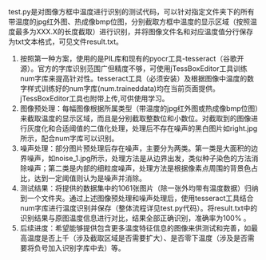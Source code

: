   test.py是对图像方框中温度进行识别的测试代码，可以针对指定文件夹下的所有带温度的jpg红外图、热成像bmp位图，分别截取方框中温度的显示区域（按照温度最多为XXX.X的长度截取）进行识别，并将图像文件名和对应温度值分行保存为txt文本格式，可见文件result.txt。  
  1. 按照第一种方案，使用的是PIL库和现有的pyocr工具-tesseract（谷歌开源）。官方的字库识别范围广但精度不够，可使用jTessBoxEditor工具训练num字库来提高针对性。tesseract工具（必须安装）及根据图像中温度的数字样式训练好的num字库(num.traineddata)均在当前页面提供。jTessBoxEditor工具也附带上传,可供使用学习。  
  2. 图像预处理：每幅图像根据所属类型（带温度的jpg红外图或热成像bmp位图）来截取温度的显示区域，而且是分别截取整数位和小数位。对截取到的图像进行灰度化和合适阈值的二值化处理，处理后不存在噪声的黑白图片如right.jpg所示，配合num字库可以识别。 
  3. 噪声处理：部分图片预处理后存在噪声，主要分为两类。第一类是大面积的边界噪声，如noise_1.jpg所示，处理方法是从边界出发，类似种子染色的方法消除噪声；第二类是内部的细粒度噪声，处理方法是根据像素点周围的背景色占比，达到一定阈值则认为是噪声并消除。
  4. 测试结果：将提供的数据集中的1061张图片（除一张外均带有温度数据）归纳到一个文件夹。通过上述图像预处理和噪声处理后，使用tesseract工具结合num字库进行温度识别并保存（整体流程详见test.py代码）。将result.txt中的识别结果与原图温度信息进行对比，结果全部正确识别，准确率为100% 。  
  5. 后续进度：希望能够提供包含更多温度特征信息的图像来供测试和完善，如最高温度是否上千（涉及截取区域是否需要扩大）、是否零下温度（涉及是否需要将负号加入识别字库中去）等。
